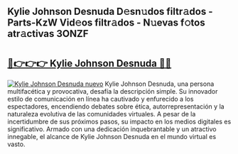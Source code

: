 ## Kylie Johnson Desnuda D𝚎sn𝚞dos filtr𝚊dos - Parts-KzW Vid𝚎os filtr𝚊dos - N𝚞evas f𝚘tos atr𝚊ctivas 3ONZF

# <h2><a href="http://mb1tnsq.tromn.icu/?c=Kylie+Johnson+Desnuda">🔗👉👉👉 Kylie Johnson Desnuda 🔗🔗</a></h2>

[![Kylie Johnson Desnuda nuevo](https://i.imgur.com/pEAQMta.gif)](http://mb1tnsq.tromn.icu/?c=Kylie+Johnson+Desnuda)
Kylie Johnson Desnuda, una persona multifacética y provocativa, desafía la descripción simple. Su innovador estilo de comunicación en línea ha cautivado y enfurecido a los espectadores, encendiendo debates sobre ética, autorrepresentación y la naturaleza evolutiva de las comunidades virtuales. A pesar de la incertidumbre de sus próximos pasos, su impacto en los medios digitales es significativo. Armado con una dedicación inquebrantable y un atractivo innegable, el alcance de Kylie Johnson Desnuda en el mundo virtual es vasto.
